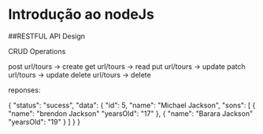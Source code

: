 # Introdução ao nodeJs




##RESTFUL API Design

CRUD Operations

post url/tours -> create 
get url/tours -> read
put url/tours -> update
patch url/tours -> update
delete url/tours -> delete


reponses: 

{
    "status": "sucess", 
    "data": {
        "id": 5, 
        "name": "Michael Jackson", 
        "sons": [
            {
                "name": "brendon Jackson"
                "yearsOld": "17"
            },
            {
                "name": "Barara Jackson"
                "yearsOld": "19"
            }
        ]
    }
}




